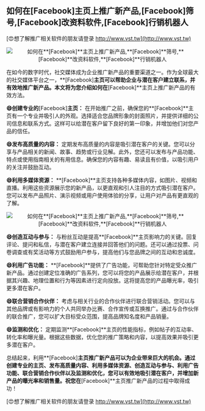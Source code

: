 ## **如何在**[Facebook]**主页上推广新产品,**[Facebook]**筛号,**[Facebook]**改资料软件,**[Facebook]**行销机器人**

[😍想了解推广相关软件的朋友请登录 http://www.vst.tw](http://www.vst.tw)

 <center><img src="https://vst.tw/MP4/tuiguang/png/4.png" alt="如何在**[Facebook]**主页上推广新产品,**[Facebook]**筛号,**[Facebook]**改资料软件,**[Facebook]**行销机器人"></center>

在如今的数字时代，社交媒体成为企业推广新产品的重要渠道之一。作为全球最大的社交媒体平台之一，**[Facebook]**主页可以帮助企业与潜在客户建立联系，并有效地推广新产品。本文将为您介绍如何在**[Facebook]**主页上推广新产品的有效方法。

**😄创建专业的**[Facebook]**主页：**
在开始推广之前，确保您的**[Facebook]**主页有一个专业并吸引人的外观。选择适合您品牌形象的封面照片，并提供详细的公司信息和联系方式。这样可以给潜在客户留下良好的第一印象，并增加他们对您产品的信任。

**😄发布高质量的内容：**
定期发布高质量的内容是吸引潜在客户的关键。您可以分享与产品相关的新闻、故事、趋势或行业见解。此外，您还可以发布与产品功能、特点或使用指南相关的有用信息。确保您的内容有趣、易读且有价值，以吸引用户的关注并鼓励互动。

**😄利用多媒体资源：**
**[Facebook]**主页支持各种多媒体内容，如图片、视频和直播。利用这些资源展示您的新产品，以更直观和引人注目的方式吸引潜在客户。您可以发布产品照片、演示视频或用户使用体验的分享，让用户对产品有更直观的了解。

 <center><img src="https://vst.tw/MP4/tuiguang/png/5.png" alt="如何在**[Facebook]**主页上推广新产品,**[Facebook]**筛号,**[Facebook]**改资料软件,**[Facebook]**行销机器人"></center>

**😄创造互动与参与：**
与粉丝互动是提高**[Facebook]**主页影响力的关键。回复评论、提问和私信，与潜在客户建立连接并回答他们的问题。还可以通过投票、问卷调查或有奖活动等方式鼓励用户参与，提高他们与您品牌之间的互动和忠诚度。

**😄利用广告功能：**
**[Facebook]**提供了广告功能，可帮助您针对特定受众推广新产品。通过创建定位准确的广告系列，您可以将您的产品展示给潜在客户，并根据其兴趣、地理位置和行为等因素进行定向投放。这将提高您的产品曝光率，吸引更多潜在客户。

**😄联合营销合作伙伴：**
考虑与相关行业的合作伙伴进行联合营销活动。您可以与其他品牌或有影响力的个人共同举办比赛、合作宣传或互换推广。通过与合作伙伴的联合推广，您可以扩大目标受众范围，提高品牌知名度和产品销量。

**😄监测和优化：**
定期监测**[Facebook]**主页的性能指标，例如帖子的互动率、转化率和曝光量。根据这些数据，优化您的推广策略和内容，以提高效果并吸引更多潜在客户。

总结起来，利用**[Facebook]**主页推广新产品可以为企业带来巨大的机会。通过创建专业的主页、发布高质量内容、利用多媒体资源、创造互动与参与、利用广告功能、联合营销合作伙伴以及监测和优化，您可以有效地吸引潜在客户，并增加新产品的曝光率和销售量。祝您在**[Facebook]**主页推广新产品的过程中取得成功！

[😍想了解推广相关软件的朋友请登录 http://www.vst.tw](http://www.vst.tw)



